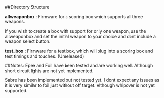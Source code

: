 ##Directory Structure

**allweaponbox** : Firmware for a scoring box which supports all three weapons.

If you wish to create a box with support for only one weapon, use the allweaponbox and set the initial weapon to your choice and dont include a weapon select button.

**test_box** :  Firmware for a test box, which will plug into a scoring box and test timings and touches. (Unreleased)

##Notes:
Epee and Foil have been tested and are working well. Although short circuit lights are not yet implemented.

Sabre has been implemented but not tested yet. I dont expect any issues as it is very similar to foil just without off target. Although whipover is not yet supported.





